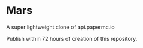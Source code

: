 # Mars
A super lightweight clone of api.papermc.io

Publish within 72 hours of creation of this repository.
